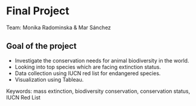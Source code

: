 # Final Project

Team: Monika Radominska & Mar Sánchez

## Goal of the project

- Investigate the conservation needs for animal biodiversity in the world. 
- Looking into top species which are facing extinction status. 
- Data collection using IUCN red list for endangered species. 
- Visualization using Tableau. 


Keywords: mass extinction, biodiversity conservation, conservation status, IUCN Red List
